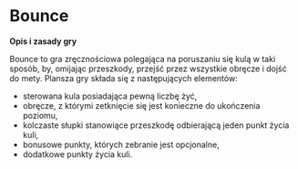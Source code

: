 # Bounce

**Opis i zasady gry**

Bounce to gra zręcznościowa polegająca na poruszaniu się kulą w taki sposób, by, omijając przeszkody, przejść przez wszystkie obręcze i dojść do mety. Plansza gry składa się z następujących elementów:
- sterowana kula posiadająca pewną liczbę żyć,
- obręcze, z którymi zetknięcie się jest konieczne do ukończenia poziomu,
- kolczaste słupki stanowiące przeszkodę odbierającą jeden punkt życia kuli,
- bonusowe punkty, których zebranie jest opcjonalne,
- dodatkowe punkty życia kuli.
